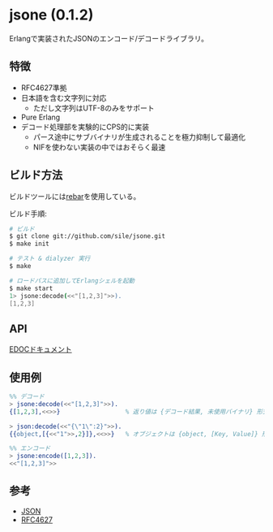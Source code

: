 jsone (0.1.2)
=============

Erlangで実装されたJSONのエンコード/デコードライブラリ。

特徴
----
- RFC4627準拠
- 日本語を含む文字列に対応
  - ただし文字列はUTF-8のみをサポート
- Pure Erlang
- デコード処理部を実験的にCPS的に実装
  - パース途中にサブバイナリが生成されることを極力抑制して最適化
  - NIFを使わない実装の中ではおそらく最速

ビルド方法
----------
ビルドツールには[rebar](https://github.com/basho/rebar)を使用している。

ビルド手順:
```sh
# ビルド
$ git clone git://github.com/sile/jsone.git
$ make init

# テスト & dialyzer 実行
$ make

# ロードパスに追加してErlangシェルを起動
$ make start
1> jsone:decode(<<"[1,2,3]">>).
[1,2,3]
```

API
---
[EDOCドキュメント](doc/jsone.md)

使用例
-----
```erlang
%% デコード
> jsone:decode(<<"[1,2,3]">>).
{[1,2,3],<<>>}                  % 返り値は {デコード結果, 未使用バイナリ} 形式

> json:decode(<<"{\"1\":2}">>).
{{object,[{<<"1">>,2}]},<<>>}   % オブジェクトは {object, [Key, Value]} 形式にデコードされる

%% エンコード
> jsone:encode([1,2,3]).
<<"[1,2,3]">>

```

参考
----
- [JSON](http://www.json.org/)
- [RFC4627](http://www.ietf.org/rfc/rfc4627.txt)
